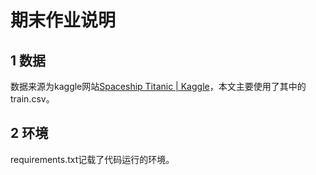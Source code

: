 # 期末作业说明
## 1 数据
数据来源为kaggle网站[Spaceship Titanic | Kaggle](https://www.kaggle.com/competitions/spaceship-titanic/data)，本文主要使用了其中的train.csv。

## 2 环境
requirements.txt记载了代码运行的环境。
